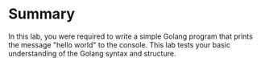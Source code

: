 # Summary

In this lab, you were required to write a simple Golang program that prints the message "hello world" to the console. This lab tests your basic understanding of the Golang syntax and structure.
